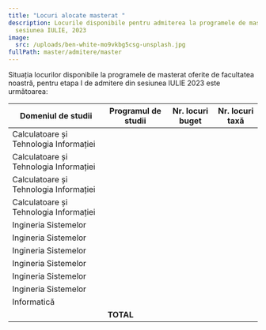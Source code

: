 ```yaml
---
title: "Locuri alocate masterat "
description: Locurile disponibile pentru admiterea la programele de masterat,
  sesiunea IULIE, 2023
image:
  src: /uploads/ben-white-mo9vkbg5csg-unsplash.jpg
fullPath: master/admitere/master
---
```

Situația locurilor disponibile la programele de masterat oferite de facultatea noastră, pentru etapa I de admitere din sesiunea IULIE 2023 este următoarea:

| **Domeniul de studii**                 | **Programul de studii** | **Nr. locuri buget** | **Nr. locuri taxă** |
| -------------------------------------- | ----------------------- | -------------------- | ------------------- |
| Calculatoare și Tehnologia Informației |                         |                      |                     |
| Calculatoare și Tehnologia Informației |                         |                      |                     |
| Calculatoare și Tehnologia Informației |                         |                      |                     |
| Calculatoare și Tehnologia Informației |                         |                      |                     |
| Ingineria Sistemelor                   |                         |                      |                     |
| Ingineria Sistemelor                   |                         |                      |                     |
| Ingineria Sistemelor                   |                         |                      |                     |
| Ingineria Sistemelor                   |                         |                      |                     |
| Ingineria Sistemelor                   |                         |                      |                     |
| Ingineria Sistemelor                   |                         |                      |                     |
| Informatică                            |                         |                      |                     |
|                                        | **TOTAL**               |                      |                     |